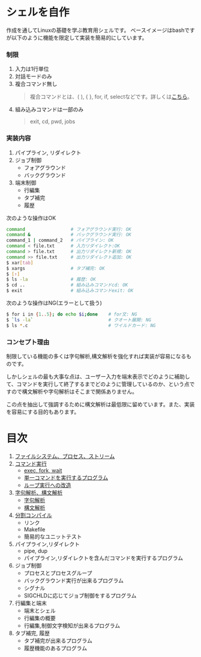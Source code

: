 # シェルを自作
作成を通してLinuxの基礎を学ぶ教育用シェルです。
ベースイメージはbashですが以下のように機能を限定して実装を簡易的にしています。

### 制限
1. 入力は1行単位
2. 対話モードのみ
3. 複合コマンド無し
    > 複合コマンドとは、( ), { }, for, if, selectなどです。詳しくは[こちら](https://linuxjm.osdn.jp/html/GNU_bash/man1/bash.1.html)。
4. 組み込みコマンドは一部のみ
    > exit, cd, pwd, jobs

### 実装内容
1. パイプライン, リダイレクト
2. ジョブ制御
    * フォアグラウンド
    * バックグラウンド
3. 端末制御
    * 行編集
    * タブ補完
    * 履歴


次のような操作はOK
```sh
command                 # フォアグラウンド実行: OK
command &               # バックグラウンド実行: OK
command_1 | command_2   # パイプライン: OK
command < file.txt      # 入力リダイレクト:OK
command > file.txt      # 出力リダイレクト新規: OK
command >> file.txt     # 出力リダイレクト追加: OK
$ xar[tab]
$ xargs                 # タブ補完: OK
$ [↑]          
$ ls -la                # 履歴: OK 
$ cd ..                 # 組み込みコマンドcd: OK
$ exit                  # 組み込みコマンドexit: OK
```

次のような操作はNG(エラーとして扱う)

```sh
$ for i in {1..5}; do echo $i;done    # for文: NG
$ `ls -la`                            # クオート展開: NG
$ ls *.c                              # ワイルドカード: NG
```

### コンセプト理由
制限している機能の多くは字句解析,構文解析を強化すれば実装が容易になるものです。

しかしシェルの最も大事な点は、ユーザー入力を端末表示でどのように補助して、コマンドを実行して終了するまでどのように管理しているのか、という点ですので構文解析や字句解析はそこまで関係ありません。

この点を抽出して強調するために構文解析は最低限に留めています。また、実装を容易にする目的もあります。

# 目次
1. [ファイルシステム、プロセス、ストリーム](/doc/linux.md)
2. [コマンド実行](/doc/command_execution.md)
    * [exec, fork, wait](/doc/command_execution.md#コマンド実行)
    * [単一コマンドを実行するプログラム](/doc/command_execution.md#単一のコマンドを実行するプログラム)
    * [ループ実行への改造](/doc/command_execution.md#ループ実行への改造)
3. [字句解析、構文解析](/doc/parsing.md)
    * [字句解析](/doc/parsing.md#字句解析)
    * [構文解析](/doc/parsing.md#構文解析)
4. [分割コンパイル](/doc/separate_compile.md)
    * リンク
    * Makefile
    * 簡易的なユニットテスト
3. パイプライン,リダイレクト
    * pipe, dup
    * パイプライン,リダイレクトを含んだコマンドを実行するプログラム
5. ジョブ制御
    * プロセスとプロセスグループ
    * バックグラウンド実行が出来るプログラム
    * シグナル
    * SIGCHLDに応じてジョブ制御をするプログラム
6. 行編集と端末
    * 端末とシェル
    * 行編集の概要
    * 行編集,制御文字検知が出来るプログラム
7. タブ補完, 履歴
    * タブ補完が出来るプログラム
    * 履歴機能のあるプログラム